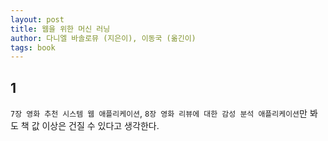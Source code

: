 ```yaml
---
layout: post
title: 웹을 위한 머신 러닝
author: 다니엘 바솔로뮤 (지은이), 이동국 (옮긴이)
tags: book
---
```


## 1

`7장 영화 추천 시스템 웹 애플리케이션`, `8장 영화 리뷰에 대한 감성 분석 애플리케이션`만 봐도 책 값 이상은 건질 수 있다고 생각한다.

